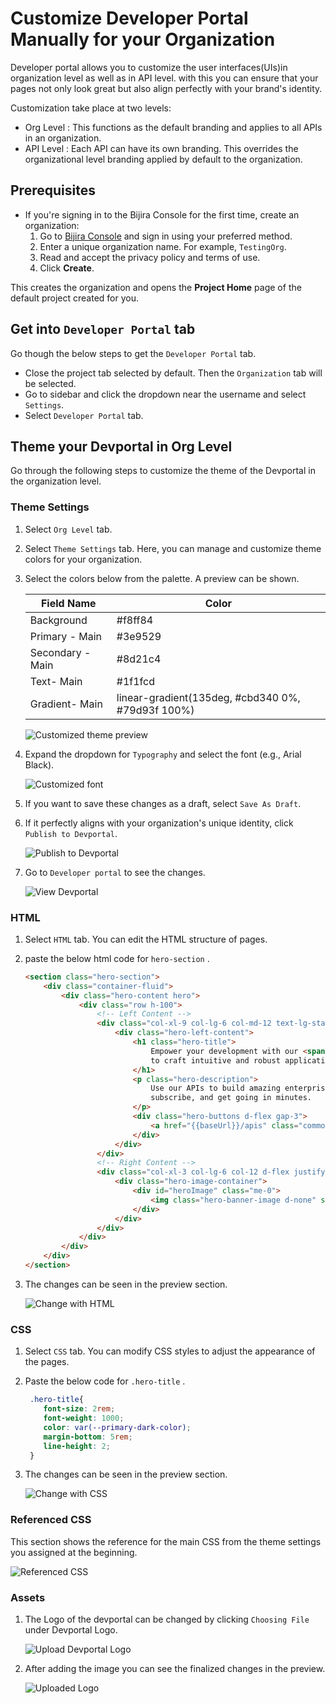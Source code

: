 # Customize Developer Portal Manually for your Organization

Developer portal allows you to customize the user interfaces(UIs)in organization level as well as in API level. with this you can ensure that your pages not only look great but also align perfectly with your brand's identity.

Customization take place at two levels:

- Org Level : This functions as the default branding and applies to all APIs in an organization.
- API Level : Each API can have its own branding. This overrides the organizational level branding applied by default to the organization.

## Prerequisites

- If you're signing in to the Bijira Console for the first time, create an organization:
    1. Go to [Bijira Console](https://console.bijira.dev/) and sign in using your preferred method.
    2. Enter a unique organization name. For example, `TestingOrg`.
    3. Read and accept the privacy policy and terms of use.
    4. Click **Create**.

This creates the organization and opens the **Project Home** page of the default project created for you.

## Get into `Developer Portal` tab

Go though the below steps to get the `Developer Portal` tab.

- Close the project tab selected by default. Then the `Organization` tab will be selected.
- Go to sidebar and click the dropdown near the username and select `Settings`.
- Select `Developer Portal` tab.

## Theme your Devportal in Org Level

Go through the following steps to customize the theme of the Devportal in the organization level.

### Theme Settings

1. Select `Org Level` tab.
2. Select `Theme Settings` tab. Here, you can manage and customize theme colors for your organization.
3. Select the colors below from the palette. A preview can be shown.

    | Field Name         | Color                    |
    |--------------------|--------------------------|
    | Background         | #f8ff84                |
    | Primary - Main     | #3e9529                |
    | Secondary - Main   | #8d21c4                |
    | Text- Main         | #1f1fcd                |
    | Gradient- Main     | linear-gradient(135deg, #cbd340 0%, #79d93f 100%) |

    ![Customized theme preview](../assets/img/devportal/customized_theming.png)

4. Expand the dropdown for `Typography` and select the font (e.g., Arial Black).

    ![Customized font](../assets/img/devportal/customized_font.png)

5. If you want to save these changes as a draft, select  `Save As Draft`.

6. If it perfectly aligns with your organization's unique identity, click `Publish to Devportal`.

    ![Publish to Devportal](../assets/img/devportal/publish_to_devportal.png)

7. Go to `Developer portal` to see the changes.

    ![View Devportal](../assets/img/devportal/view_devportal.png)

### HTML

1. Select `HTML` tab. You can edit the HTML structure of pages.
2. paste the below html code for `hero-section` .

    ``` html
    <section class="hero-section">
        <div class="container-fluid">
            <div class="hero-content hero">
                <div class="row h-100">
                    <!-- Left Content -->
                    <div class="col-xl-9 col-lg-6 col-md-12 text-lg-start d-flex flex-column justify-content-center">
                        <div class="hero-left-content">
                            <h1 class="hero-title">
                                Empower your development with our <span class="span-highlight"> APIs </span>
                                to craft intuitive and robust applications
                            </h1>
                            <p class="hero-description">
                                Use our APIs to build amazing enterprise and consumer applications. Browse our API catalog,
                                subscribe, and get going in minutes.
                            </p>
                            <div class="hero-buttons d-flex gap-3">
                                <a href="{{baseUrl}}/apis" class="common-btn-primary common-btn-secondary">Browse our APIs →</a>
                            </div>
                        </div>
                    </div>
                    <!-- Right Content -->
                    <div class="col-xl-3 col-lg-6 col-12 d-flex justify-content-end align-items-end">
                        <div class="hero-image-container">
                            <div id="heroImage" class="me-0">
                                <img class="hero-banner-image d-none" src="https://raw.githubusercontent.com/wso2/docs-bijira/refs/heads/main/en/devportal-theming/hero.svg">
                            </div>
                        </div>
                    </div>
                </div>
            </div>
        </div>
    </section>
    ```

3. The changes can be seen in the preview section.

    ![Change with HTML](../assets/img/devportal/change_with_html.png)

### CSS

1. Select `CSS` tab. You can modify CSS styles to adjust the appearance of the pages.
2. Paste the below code for `.hero-title` .

    ``` CSS
     .hero-title{
        font-size: 2rem;
        font-weight: 1000;
        color: var(--primary-dark-color);
        margin-bottom: 5rem;
        line-height: 2;
     }
3. The changes can be seen in the preview section.

    ![Change with CSS](../assets/img/devportal/change_with_css.png)

### Referenced CSS

This section shows the reference for the main CSS from the theme settings you assigned at the beginning.

![Referenced CSS](../assets/img/devportal/referenced_css.png)

### Assets

01. The Logo of the devportal can be changed by clicking `Choosing File` under Devportal Logo.

    ![Upload Devportal Logo](../assets/img/devportal/devportal_logo_upload.png)

02. After adding the image you can see the finalized changes in the preview.

    ![Uploaded Logo](../assets/img/devportal/uploaded_logo.png)
